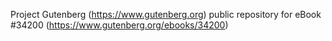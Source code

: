 Project Gutenberg (https://www.gutenberg.org) public repository for eBook #34200 (https://www.gutenberg.org/ebooks/34200)
